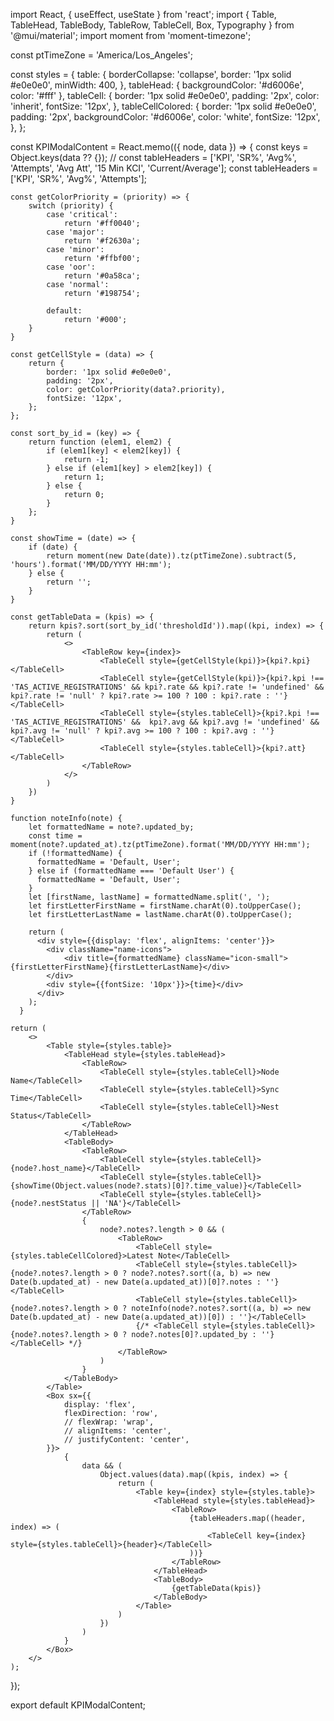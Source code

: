 import React, { useEffect, useState } from 'react';
import { Table, TableHead, TableBody, TableRow, TableCell, Box, Typography } from '@mui/material';
import moment from 'moment-timezone';

const ptTimeZone = 'America/Los_Angeles';

const styles = {
    table: {
        borderCollapse: 'collapse',
        border: '1px solid #e0e0e0',
        minWidth: 400,
    },
    tableHead: {
        backgroundColor: '#d6006e',
        color: '#fff'
    },
    tableCell: {
        border: '1px solid #e0e0e0',
        padding: '2px',
        color: 'inherit',
        fontSize: '12px',
    },
    tableCellColored: {
        border: '1px solid #e0e0e0',
        padding: '2px',
        backgroundColor: '#d6006e',
        color: 'white',
        fontSize: '12px',
    },
};

const KPIModalContent = React.memo(({ node, data }) => {
    const keys = Object.keys(data ?? {});
    // const tableHeaders = ['KPI', 'SR%', 'Avg%', 'Attempts', 'Avg Att', '15 Min KCI', 'Current/Average'];
    const tableHeaders = ['KPI', 'SR%', 'Avg%', 'Attempts'];

    const getColorPriority = (priority) => {
        switch (priority) {
            case 'critical':
                return '#ff0040';
            case 'major':
                return '#f2630a';
            case 'minor':
                return '#ffbf00';
            case 'oor':
                return '#0a58ca';
            case 'normal':
                return '#198754';

            default:
                return '#000';
        }
    }

    const getCellStyle = (data) => {
        return {
            border: '1px solid #e0e0e0',
            padding: '2px',
            color: getColorPriority(data?.priority),
            fontSize: '12px',
        };
    };

    const sort_by_id = (key) => {
        return function (elem1, elem2) {
            if (elem1[key] < elem2[key]) {
                return -1;
            } else if (elem1[key] > elem2[key]) {
                return 1;
            } else {
                return 0;
            }
        };
    }

    const showTime = (date) => {
        if (date) {
            return moment(new Date(date)).tz(ptTimeZone).subtract(5, 'hours').format('MM/DD/YYYY HH:mm');
        } else {
            return '';
        }
    }

    const getTableData = (kpis) => {
        return kpis?.sort(sort_by_id('thresholdId')).map((kpi, index) => {
            return (
                <>
                    <TableRow key={index}>
                        <TableCell style={getCellStyle(kpi)}>{kpi?.kpi}</TableCell>
                        <TableCell style={getCellStyle(kpi)}>{kpi?.kpi !== 'TAS_ACTIVE_REGISTRATIONS' && kpi?.rate && kpi?.rate != 'undefined' && kpi?.rate != 'null' ? kpi?.rate >= 100 ? 100 : kpi?.rate : ''}</TableCell>
                        <TableCell style={styles.tableCell}>{kpi?.kpi !== 'TAS_ACTIVE_REGISTRATIONS' &&  kpi?.avg && kpi?.avg != 'undefined' && kpi?.avg != 'null' ? kpi?.avg >= 100 ? 100 : kpi?.avg : ''}</TableCell>
                        <TableCell style={styles.tableCell}>{kpi?.att}</TableCell>
                    </TableRow>
                </>
            )
        })
    }

    function noteInfo(note) {
        let formattedName = note?.updated_by;
        const time = moment(note?.updated_at).tz(ptTimeZone).format('MM/DD/YYYY HH:mm');
        if (!formattedName) {
          formattedName = 'Default, User';
        } else if (formattedName === 'Default User') {
          formattedName = 'Default, User';
        }
        let [firstName, lastName] = formattedName.split(', ');
        let firstLetterFirstName = firstName.charAt(0).toUpperCase();
        let firstLetterLastName = lastName.charAt(0).toUpperCase();
      
        return (
          <div style={{display: 'flex', alignItems: 'center'}}>
            <div className="name-icons">
                <div title={formattedName} className="icon-small">{firstLetterFirstName}{firstLetterLastName}</div>
            </div>
            <div style={{fontSize: '10px'}}>{time}</div>
          </div>
        );
      }

    return (
        <>
            <Table style={styles.table}>
                <TableHead style={styles.tableHead}>
                    <TableRow>
                        <TableCell style={styles.tableCell}>Node Name</TableCell>
                        <TableCell style={styles.tableCell}>Sync Time</TableCell>
                        <TableCell style={styles.tableCell}>Nest Status</TableCell>
                    </TableRow>
                </TableHead>
                <TableBody>
                    <TableRow>
                        <TableCell style={styles.tableCell}>{node?.host_name}</TableCell>
                        <TableCell style={styles.tableCell}>{showTime(Object.values(node?.stats)[0]?.time_value)}</TableCell>
                        <TableCell style={styles.tableCell}>{node?.nestStatus || 'NA'}</TableCell>
                    </TableRow>
                    {
                        node?.notes?.length > 0 && (
                            <TableRow>
                                <TableCell style={styles.tableCellColored}>Latest Note</TableCell>
                                <TableCell style={styles.tableCell}>{node?.notes?.length > 0 ? node?.notes?.sort((a, b) => new Date(b.updated_at) - new Date(a.updated_at))[0]?.notes : ''}</TableCell>
                                <TableCell style={styles.tableCell}>{node?.notes?.length > 0 ? noteInfo(node?.notes?.sort((a, b) => new Date(b.updated_at) - new Date(a.updated_at))[0]) : ''}</TableCell>
                                {/* <TableCell style={styles.tableCell}>{node?.notes?.length > 0 ? node?.notes[0]?.updated_by : ''}</TableCell> */}
                            </TableRow>
                        )
                    }
                </TableBody>
            </Table>
            <Box sx={{
                display: 'flex',
                flexDirection: 'row',
                // flexWrap: 'wrap',
                // alignItems: 'center',
                // justifyContent: 'center',
            }}>
                {
                    data && (
                        Object.values(data).map((kpis, index) => {
                            return (
                                <Table key={index} style={styles.table}>
                                    <TableHead style={styles.tableHead}>
                                        <TableRow>
                                            {tableHeaders.map((header, index) => (
                                                <TableCell key={index} style={styles.tableCell}>{header}</TableCell>
                                            ))}
                                        </TableRow>
                                    </TableHead>
                                    <TableBody>
                                        {getTableData(kpis)}
                                    </TableBody>
                                </Table>
                            )
                        })
                    )
                }
            </Box>
        </>
    );
});

export default KPIModalContent;
